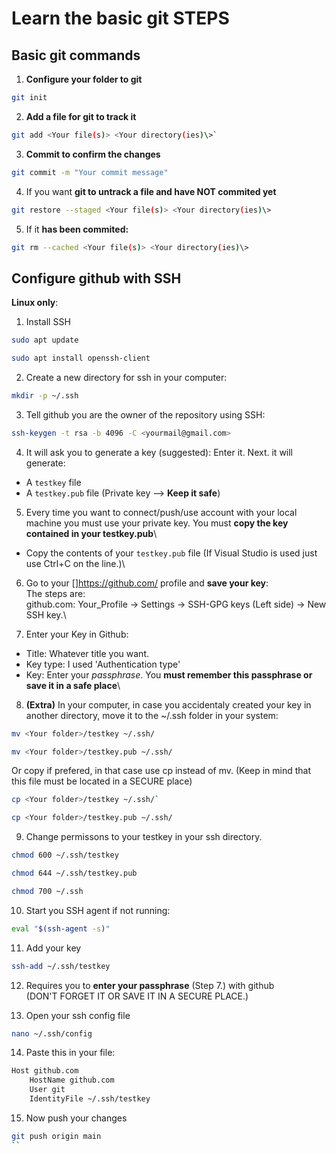 # Learn the basic git STEPS

## Basic git commands
1. **Configure your folder to git**
```bash
git init
```

2. **Add a file for git to track it**
```bash
git add <Your file(s)> <Your directory(ies)\>`
```

3. **Commit to confirm the changes**
```bash
git commit -m "Your commit message"
```

4. If you want **git to untrack a file and have NOT commited yet**
```bash
git restore --staged <Your file(s)> <Your directory(ies)\>
```

5. If it **has been commited:**
```bash
git rm --cached <Your file(s)> <Your directory(ies)\>
```

## Configure github with SSH


**Linux only**:
1. Install SSH
```bash
sudo apt update
```
```bash
sudo apt install openssh-client
```

2. Create a new directory for ssh in your computer:
```bash
mkdir -p ~/.ssh
```

3. Tell github you are the owner of the repository using SSH:
```bash
ssh-keygen -t rsa -b 4096 -C <yourmail@gmail.com>
```

4. It will ask you to generate a key (suggested): Enter it.
Next. it will generate:
- A `testkey` file
- A `testkey.pub` file (Private key --> **Keep it safe**)

5. Every time you want to connect/push/use account with your local machine you
must use your private key. You must **copy the key contained in your testkey.pub**\
- Copy the contents of your `testkey.pub` file (If Visual Studio is used just use
Ctrl+C on the line.)\

6. Go to your []https://github.com/ profile and **save your key**:\
The steps are:\
github.com: Your_Profile -> Settings -> SSH-GPG keys (Left side) -> New SSH key.\

7. Enter your Key in Github:
- Title: Whatever title you want. 
- Key type: I used 'Authentication type'
- Key: Enter your *passphrase*. You **must remember this passphrase or save it in a safe place**\

8. **(Extra)** In your computer, in case you accidentaly created your key in another directory,
move it to the ~/.ssh folder in your system:
```bash
mv <Your folder>/testkey ~/.ssh/
```
```bash
mv <Your folder>/testkey.pub ~/.ssh/
```

Or copy if prefered, in that case use cp instead of mv.
(Keep in mind that this file must be located in a SECURE place)
```bash
cp <Your folder>/testkey ~/.ssh/`
```
```bash
cp <Your folder>/testkey.pub ~/.ssh/
```

9. Change permissons to your testkey in your ssh directory.
```bash
chmod 600 ~/.ssh/testkey
```
```bash
chmod 644 ~/.ssh/testkey.pub
```
```bash
chmod 700 ~/.ssh
```

10. Start you SSH agent if not running:
```bash
eval "$(ssh-agent -s)"
```

11. Add your key
```bash
ssh-add ~/.ssh/testkey
```

12.  Requires you to **enter your passphrase** (Step 7.) with github\
(DON'T FORGET IT OR SAVE IT IN A SECURE PLACE.) 

13. Open your ssh config file
```bash
nano ~/.ssh/config
```

14. Paste this in your file:
```bash
Host github.com
    HostName github.com
    User git
    IdentityFile ~/.ssh/testkey
```

15. Now push your changes
```bash
git push origin main
``

